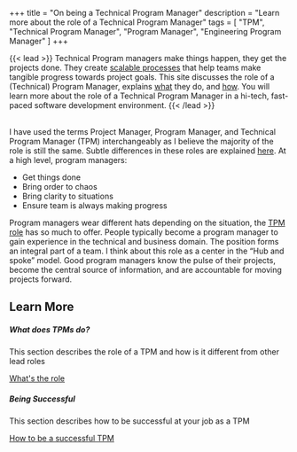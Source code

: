 +++
title = "On being a Technical Program Manager"
description = "Learn more about the role of a Technical Program Manager"
tags = [ "TPM", "Technical Program Manager", "Program Manager", "Engineering Program Manager" ]
+++

{{< lead >}}
Technical Program managers make things happen, they get the projects done. They create [scalable processes](/how/team_process/) that help teams make tangible progress towards project goals. This site discusses the role of a (Technical) Program Manager, explains [what](/what/) they do, and [how](/how/). You will learn more about the role of a Technical Program Manager in a hi-tech, fast-paced software development environment.
{{< /lead >}}

<br>I have used the terms Project Manager, Program Manager, and Technical Program Manager (TPM) interchangeably as I believe the majority of the role is still the same. Subtle differences in these roles are explained [here](/what/roles/#pgm-and-tpm). At a high level, program managers:

* Get things done
* Bring order to chaos
* Bring clarity to situations
* Ensure team is always making progress

Program managers wear different hats depending on the situation, the [TPM role](what/tpm_role/) has so much to offer. People typically become a program manager to gain experience in the technical and business domain. The position forms an integral part of a team. I think about this role as a center in the “Hub and spoke” model. Good program managers know the pulse of their projects, become the central source of information, and are accountable for moving projects forward.

## Learn More
<div class="row py-3 mb-5">
	<div class="col">
		<div class="card flex-row border-0 text-center bg-cardbg rounded">
			<div class="mt-3 ml-2">
				<span class="fas fa-users-cog fa-2x text-secondary"></span>
			</div>
			<div class="card-body pl-2">
				<h5 class="card-title">
					What does TPMs do?
				</h5>
				<p class="card-text text-muted">
					This section describes the role of a TPM and how is it different from other lead roles
          <a href="/what" class="stretched-link"></a>
				</p>
				<a href="/what" class="btn btn-primary">What's the role</a>
			</div>
		</div>
	</div>
	<div class="col">
		<div class="card flex-row border-0 text-center bg-cardbg rounded">
			<div class="mt-3 ml-2">
				<span class="fas fa-project-diagram fa-2x text-secondary"></span>
			</div>
			<div class="card-body pl-2">
				<h5 class="card-title">
					Being Successful
				</h5>
				<p class="card-text text-muted">
					This section describes how to be successful at your job as a TPM
          <a href="/how" class="stretched-link"></a>
				</p>
				<a href="/how" class="btn btn-primary">How to be a successful TPM</a>
			</div>
		</div>
	</div>
</div>
